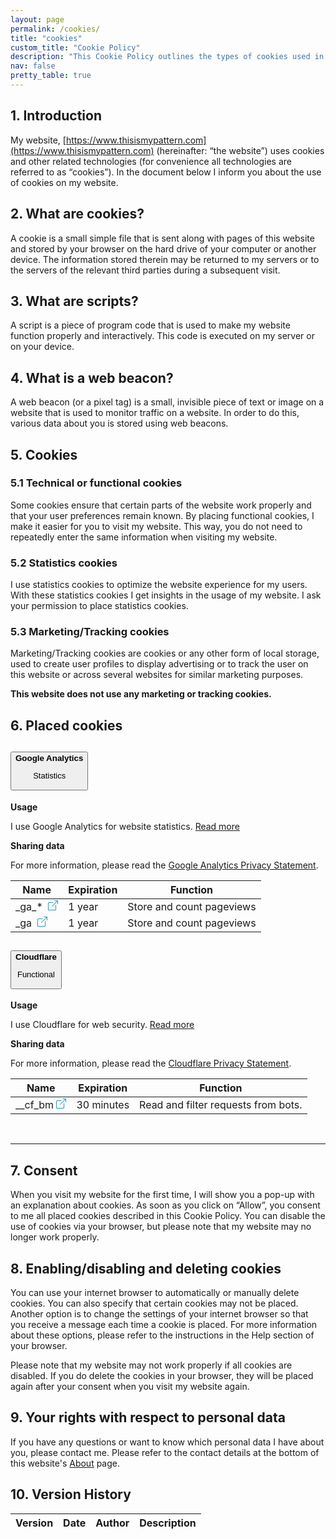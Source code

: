 ```yaml
---
layout: page
permalink: /cookies/
title: "cookies"
custom_title: "Cookie Policy"
description: "This Cookie Policy outlines the types of cookies used in the website."
nav: false
pretty_table: true
---
```


## 1. Introduction

My website, [https://www.thisismypattern.com](https://www.thisismypattern.com) (hereinafter: “the website”) uses cookies and other related technologies (for convenience all technologies are referred to as “cookies”). In the document below I inform you about the use of cookies on my website.

## 2. What are cookies?

A cookie is a small simple file that is sent along with pages of this website and stored by your browser on the hard drive of your computer or another device. The information stored therein may be returned to my servers or to the servers of the relevant third parties during a subsequent visit.

## 3. What are scripts?

A script is a piece of program code that is used to make my website function properly and interactively. This code is executed on my server or on your device.

## 4. What is a web beacon?

A web beacon (or a pixel tag) is a small, invisible piece of text or image on a website that is used to monitor traffic on a website. In order to do this, various data about you is stored using web beacons.

## 5. Cookies

### 5.1 Technical or functional cookies

Some cookies ensure that certain parts of the website work properly and that your user preferences remain known. By placing functional cookies, I make it easier for you to visit my website. This way, you do not need to repeatedly enter the same information when visiting my website.

### 5.2 Statistics cookies

I use statistics cookies to optimize the website experience for my users. With these statistics cookies I get insights in the usage of my website. I ask your permission to place statistics cookies.

### 5.3 Marketing/Tracking cookies

Marketing/Tracking cookies are cookies or any other form of local storage, used to create user profiles to display advertising or to track the user on this website or across several websites for similar marketing purposes.

**This website does not use any marketing or tracking cookies.**

## 6. Placed cookies

<div class="accordion" id="accordionCookies">
    <div class="card">
        <div class="card-header" id="headingOne">
            <h2 class="mb-0">
                <button class="btn btn-link btn-block text-left collapsed" type="button" data-toggle="collapse"
                    data-target="#collapseOne" aria-expanded="false" aria-controls="collapseOne">
                    <div class="d-flex">
                        <div class="mr-0">
                            <strong class="text-primary">Google Analytics</strong>
                        </div>
                        <div class="ml-auto">
                            <p class="text-primary" style="font-size: small">Statistics</p>
                        </div>
                    </div>
                </button>
            </h2>
        </div>
        <div id="collapseOne" class="collapse" aria-labelledby="headingOne" data-parent="#accordionCookies">
            <div class="card-body">
                <p><strong>Usage</strong></p>
                <p>I use Google Analytics for website statistics. <a target="_blank" rel="noopener noreferrer nofollow"
                        href="https://cookiedatabase.org/service/google-analytics/">Read more</a></p>
                <p><strong>Sharing data</strong></p>
                <p>For more information, please read the <a target="_blank" rel="noopener noreferrer nofollow"
                        href="https://policies.google.com/privacy">Google Analytics Privacy Statement</a>.</p>
                <table class="table">
                    <thead>
                        <tr>
                            <th>Name</th>
                            <th>Expiration</th>
                            <th>Function</th>
                        </tr>
                    </thead>
                    <tbody>
                        <tr>
                            <td markdown="span">
                                &#95;ga&#95;&#42;&nbsp;
                                <a class="icon-link" target="_blank" rel="noopener noreferrer nofollow"
                                    href="https://cookiedatabase.org/cookie/google-analytics/_ga_/">
                                    <svg xmlns="http://www.w3.org/2000/svg" width="16" height="16" fill="#2698ba" class="bi bi-box-arrow-up-right" viewBox="0 0 16 16"> <path fill-rule="evenodd" d="M8.636 3.5a.5.5 0 0 0-.5-.5H1.5A1.5 1.5 0 0 0 0 4.5v10A1.5 1.5 0 0 0 1.5 16h10a1.5 1.5 0 0 0 1.5-1.5V7.864a.5.5 0 0 0-1 0V14.5a.5.5 0 0 1-.5.5h-10a.5.5 0 0 1-.5-.5v-10a.5.5 0 0 1 .5-.5h6.636a.5.5 0 0 0 .5-.5" /> <path fill-rule="evenodd" d="M16 .5a.5.5 0 0 0-.5-.5h-5a.5.5 0 0 0 0 1h3.793L6.146 9.146a.5.5 0 1 0 .708.708L15 1.707V5.5a.5.5 0 0 0 1 0z" /></svg>
                                </a>
                            </td>
                            <td markdown="span">1 year</td>
                            <td markdown="span">Store and count pageviews</td>
                        </tr>
                        <tr>
                            <td markdown="span">
                                &#95;ga&nbsp;
                                <a class="icon-link" target="_blank" rel="noopener noreferrer nofollow"
                                    href="https://cookiedatabase.org/cookie/google-analytics/_ga/">
                                    <svg xmlns="http://www.w3.org/2000/svg" width="16" height="16" fill="#2698ba" class="bi bi-box-arrow-up-right" viewBox="0 0 16 16"> <path fill-rule="evenodd" d="M8.636 3.5a.5.5 0 0 0-.5-.5H1.5A1.5 1.5 0 0 0 0 4.5v10A1.5 1.5 0 0 0 1.5 16h10a1.5 1.5 0 0 0 1.5-1.5V7.864a.5.5 0 0 0-1 0V14.5a.5.5 0 0 1-.5.5h-10a.5.5 0 0 1-.5-.5v-10a.5.5 0 0 1 .5-.5h6.636a.5.5 0 0 0 .5-.5" /> <path fill-rule="evenodd" d="M16 .5a.5.5 0 0 0-.5-.5h-5a.5.5 0 0 0 0 1h3.793L6.146 9.146a.5.5 0 1 0 .708.708L15 1.707V5.5a.5.5 0 0 0 1 0z" /></svg>
                                </a>
                            </td>
                            <td markdown="span">1 year</td>
                            <td markdown="span">Store and count pageviews</td>
                        </tr>
                    </tbody>
                </table>
            </div>
        </div>
        <div class="card-header" id="headingTwo">
            <h2 class="mb-0">
                <button class="btn btn-link btn-block text-left  collapsed" type="button" data-toggle="collapse"
                    data-target="#collapseTwo" aria-expanded="false" aria-controls="collapseTwo">
                    <div class="d-flex">
                        <div class="mr-0">
                            <strong class="text-primary">Cloudflare</strong>
                        </div>
                        <div class="ml-auto">
                            <p class="text-primary" style="font-size: small">Functional</p>
                        </div>
                    </div>
                </button>
            </h2>
        </div>
        <div id="collapseTwo" class="collapse" aria-labelledby="headingTwo" data-parent="#accordionCookies">
            <div class="card-body">
                <p><strong>Usage</strong></p>
                <p>I use Cloudflare for web security. <a target="_blank" rel="noopener noreferrer nofollow"
                        href="https://cookiedatabase.org/service/cloudflare/">Read more</a></p>
                <p><strong>Sharing data</strong></p>
                <p>For more information, please read the <a target="_blank" rel="noopener noreferrer nofollow"
                        href="https://www.cloudflare.com/privacypolicy/">Cloudflare Privacy Statement</a>.</p>
                <table class="table">
                    <thead>
                        <tr>
                            <th>Name</th>
                            <th>Expiration</th>
                            <th>Function</th>
                        </tr>
                    </thead>
                    <tbody>
                        <tr>
                            <td markdown="span">
                                &#95;&#95;cf&#95;bm
                                <a class="icon-link" target="_blank" rel="noopener noreferrer nofollow"
                                    href="https://cookiedatabase.org/cookie/cloudflare/__cf_bm/">
                                    <svg xmlns="http://www.w3.org/2000/svg" width="16" height="16" fill="#2698ba" class="bi bi-box-arrow-up-right" viewBox="0 0 16 16"> <path fill-rule="evenodd" d="M8.636 3.5a.5.5 0 0 0-.5-.5H1.5A1.5 1.5 0 0 0 0 4.5v10A1.5 1.5 0 0 0 1.5 16h10a1.5 1.5 0 0 0 1.5-1.5V7.864a.5.5 0 0 0-1 0V14.5a.5.5 0 0 1-.5.5h-10a.5.5 0 0 1-.5-.5v-10a.5.5 0 0 1 .5-.5h6.636a.5.5 0 0 0 .5-.5" /> <path fill-rule="evenodd" d="M16 .5a.5.5 0 0 0-.5-.5h-5a.5.5 0 0 0 0 1h3.793L6.146 9.146a.5.5 0 1 0 .708.708L15 1.707V5.5a.5.5 0 0 0 1 0z" /></svg>
                                </a>
                            </td>
                            <td markdown="span">30 minutes</td>
                            <td markdown="span">Read and filter requests from bots.</td>
                        </tr>
                    </tbody>
                </table>
            </div>
        </div>
    </div>
</div>

<br>

---

## 7. Consent

When you visit my website for the first time, I will show you a pop-up with an explanation about cookies. As soon as you click on “Allow”, you consent to me all placed cookies described in this Cookie Policy. You can disable the use of cookies via your browser, but please note that my website may no longer work properly.

## 8. Enabling/disabling and deleting cookies

You can use your internet browser to automatically or manually delete cookies. You can also specify that certain cookies may not be placed. Another option is to change the settings of your internet browser so that you receive a message each time a cookie is placed. For more information about these options, please refer to the instructions in the Help section of your browser.

Please note that my website may not work properly if all cookies are disabled. If you do delete the cookies in your browser, they will be placed again after your consent when you visit my website again.

## 9. Your rights with respect to personal data

If you have any questions or want to know which personal data I have about you, please contact me. Please refer to the contact details at the bottom of this website's [About](/) page.

## 10. Version History

<table id="table-vh-cookies" data-toggle="table" data-url="{{ '/assets/json/vh_cookies.json' | relative_url }}">
  <thead>
    <tr>
      <th data-field="version">Version</th>
      <th data-field="date">Date</th>
      <th data-field="author">Author</th>
      <th data-field="description">Description</th>
    </tr>
  </thead>
</table>
